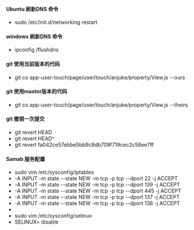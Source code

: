#### Ubuntu 刷新DNS 命令
  * sudo /etc/init.d/networking restart
 

#### windows 刷新DNS 命令
  * ipconfig /flushdns


#### git 使用当前版本的代码
  * git co app-user-touch/page/user/touch/anjuke/property/View.js --ours
  

#### git 使用master版本的代码
  * git co app-user-touch/page/user/touch/anjuke/property/View.js --theirs


#### git 撤销一次提交
  * git revert HEAD
  * git revert HEAD^  
  * git revert fa042ce57ebbe5bb9c8db709f719cec2c58ee7ff


#### Samab 服务配置
  * sudo vim /etc/sysconfig/iptables
  * -A INPUT -m state --state NEW -m tcp -p tcp --dport 22 -j ACCEPT
  * -A INPUT -m state --state NEW -m tcp -p tcp --dport 139 -j ACCEPT
  * -A INPUT -m state --state NEW -m tcp -p tcp --dport 445 -j ACCEPT
  * -A INPUT -m state --state NEW -m tcp -p tcp --dport 137 -j ACCEPT
  * -A INPUT -m state --state NEW -m tcp -p tcp --dport 138 -j ACCEPT
  * 
  * sudo vim /etc/sysconfig/selinux
  * SELINUX= disable
  

